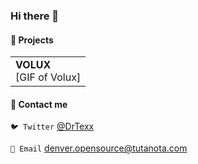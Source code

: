 ### Hi there 👋

#### 🤖 Projects

<table>
  <tr>
    <td><b>VOLUX</b></br>[GIF of Volux]</td>
  </tr>
</table>

#### 🌱 Contact me

`🐦 Twitter` [@DrTexx](https://twitter.com/DrTexx)

`📨 Email` [denver.opensource@tutanota.com](mailto:denver.opensource@tutanota.com)

<!--
**DrTexx/DrTexx** is a ✨ _special_ ✨ repository because its `README.md` (this file) appears on your GitHub profile.

Here are some ideas to get you started:

- 🔭 I’m currently working on ...
- 🌱 I’m currently learning ...
- 👯 I’m looking to collaborate on ...
- 🤔 I’m looking for help with ...
- 💬 Ask me about ...
- 📫 How to reach me: ...
- 😄 Pronouns: ...
- ⚡ Fun fact: ...
-->
